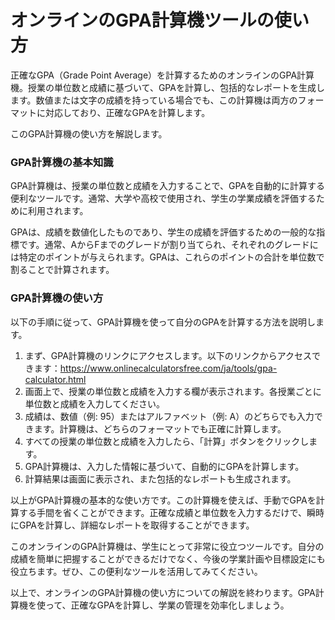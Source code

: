 オンラインのGPA計算機ツールの使い方
===================

正確なGPA（Grade Point Average）を計算するためのオンラインのGPA計算機。授業の単位数と成績に基づいて、GPAを計算し、包括的なレポートを生成します。数値または文字の成績を持っている場合でも、この計算機は両方のフォーマットに対応しており、正確なGPAを計算します。

このGPA計算機の使い方を解説します。

### GPA計算機の基本知識

GPA計算機は、授業の単位数と成績を入力することで、GPAを自動的に計算する便利なツールです。通常、大学や高校で使用され、学生の学業成績を評価するために利用されます。

GPAは、成績を数値化したものであり、学生の成績を評価するための一般的な指標です。通常、AからFまでのグレードが割り当てられ、それぞれのグレードには特定のポイントが与えられます。GPAは、これらのポイントの合計を単位数で割ることで計算されます。

### GPA計算機の使い方

以下の手順に従って、GPA計算機を使って自分のGPAを計算する方法を説明します。

1. まず、GPA計算機のリンクにアクセスします。以下のリンクからアクセスできます：<https://www.onlinecalculatorsfree.com/ja/tools/gpa-calculator.html>
2. 画面上で、授業の単位数と成績を入力する欄が表示されます。各授業ごとに単位数と成績を入力してください。
3. 成績は、数値（例: 95）またはアルファベット（例: A）のどちらでも入力できます。計算機は、どちらのフォーマットでも正確に計算します。
4. すべての授業の単位数と成績を入力したら、「計算」ボタンをクリックします。
5. GPA計算機は、入力した情報に基づいて、自動的にGPAを計算します。
6. 計算結果は画面に表示され、また包括的なレポートも生成されます。

以上がGPA計算機の基本的な使い方です。この計算機を使えば、手動でGPAを計算する手間を省くことができます。正確な成績と単位数を入力するだけで、瞬時にGPAを計算し、詳細なレポートを取得することができます。

このオンラインのGPA計算機は、学生にとって非常に役立つツールです。自分の成績を簡単に把握することができるだけでなく、今後の学業計画や目標設定にも役立ちます。ぜひ、この便利なツールを活用してみてください。

以上で、オンラインのGPA計算機の使い方についての解説を終わります。GPA計算機を使って、正確なGPAを計算し、学業の管理を効率化しましょう。